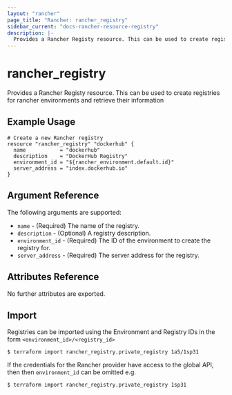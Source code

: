 ```yaml
---
layout: "rancher"
page_title: "Rancher: rancher_registry"
sidebar_current: "docs-rancher-resource-registry"
description: |-
  Provides a Rancher Registy resource. This can be used to create registries for rancher environments and retrieve their information.
---
```


# rancher\_registry

Provides a Rancher Registy resource. This can be used to create registries for rancher environments and retrieve their information

## Example Usage

```hcl
# Create a new Rancher registry
resource "rancher_registry" "dockerhub" {
  name           = "dockerhub"
  description    = "DockerHub Registry"
  environment_id = "${rancher_environment.default.id}"
  server_address = "index.dockerhub.io"
}
```

## Argument Reference

The following arguments are supported:

* `name` - (Required) The name of the registry.
* `description` - (Optional) A registry description.
* `environment_id` - (Required) The ID of the environment to create the registry for.
* `server_address` - (Required) The server address for the registry.

## Attributes Reference

No further attributes are exported.

## Import

Registries can be imported using the Environment and Registry IDs in the form
`<environment_id>/<registry_id>`

```
$ terraform import rancher_registry.private_registry 1a5/1sp31
```

If the credentials for the Rancher provider have access to the global API, then
then `environment_id` can be omitted e.g.

```
$ terraform import rancher_registry.private_registry 1sp31
```
